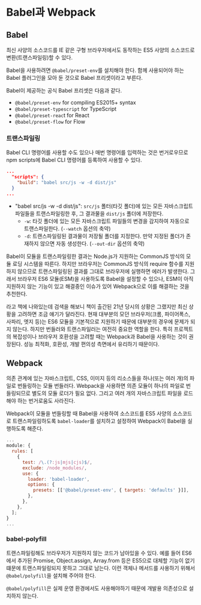 # Babel과 Webpack

## Babel

최신 사양의 소스코드를 IE 같은 구형 브라우저에서도 동작하는 ES5 사양의 소스코드로 변환(트랜스파일링)할 수 있다.

Babel을 사용하려면 `@babel/preset-env`를 설치해야 한다. 함께 사용되어야 하는 Babel 플러그인을 모아 둔 것으로 Babel 프리셋이라고 부른다.

Babel이 제공하는 공식 Babel 프리셋은 다음과 같다.

- `@babel/preset-env` for compiling ES2015+ syntax
- `@babel/preset-typescript` for TypeScript
- `@babel/preset-reac`t for React
- `@babel/preset-flow` for Flow

### 트랜스파일링

Babel CLI 명령어를 사용할 수도 있으나 매번 명령어를 입력하는 것은 번거로우므로 npm scripts에 Babel CLI 명령어를 등록하여 사용할 수 있다.

```json
...
  "scripts": {
    "build": "babel src/js -w -d dist/js"
  }
...
```

- "babel src/js -w -d dist/js": `src/js` 폴터(타깃 폴더)에 있는 모든 자바스크립트 파일들을 트랜스파일링한 후, 그 결과물을 `dist/js` 폴더에 저장한다.
  - `-w`: 타깃 폴더에 있는 모든 자바스크립트 파일들의 변경을 감지하여 자동으로 트랜스파일한다. (`--watch` 옵션의 축약)
  - `-d`: 트랜스파일링된 결과물이 저장될 폴더를 지정한다. 만약 지정된 폴더가 존재하지 않으면 자동 생성한다. (`--out-dir` 옵션의 축약)

Babel이 모듈을 트랜스파일링한 결과는 Node.js가 지원하는 CommonJS 방식의 모듈 로딩 시스템을 따른다. 하지만 브라우저는 CommonJS 방식의 require 함수를 지원하지 않으므로 트랜스파일링된 결과를 그대로 브라우저에 실행하면 에러가 발생한다. 그래서 브라우저 ES6 모듈(ESM)을 사용하도록 Babel을 설정할 수 있으나, ESM이 아직 지원하지 않는 기능이 있고 해결중인 이슈가 있어 Webpack으로 이를 해결하는 것을 추천한다.

라고 책에 나와있는데 검색을 해보니 책이 출간된 21년 당시의 상황은 그랬지만 최신 상황을 고려하면 조금 얘기가 달라진다. 현재 대부분의 모던 브라우저(크롬, 파이어폭스, 사파리, 엣지 등)는 ES6 모듈을 기본적으로 지원하기 때문에 대부분의 경우에 문제가 되지 않는다. 하지만 번들러와 트랜스파일러는 여전히 중요한 역할을 한다. 특히 프로젝트의 복잡성이나 브라우저 호환성을 고려할 때는 Webpack과 Babel을 사용하는 것이 권장된다. 성능 최적화, 호환성, 개발 편의성 측면에서 유리하기 때문이다.

## Webpack

의존 관계에 있는 자바스크립트, CSS, 이미지 등의 리소스들을 하나(또는 여러 개)의 파일로 번들링하는 모듈 번들러다. Webpack을 사용하면 의존 모듈이 하나의 파일로 번들링되므로 별도의 모듈 로더가 필요 없다. 그리고 여러 개의 자바스크립트 파일을 로드해야 하는 번거로움도 사라진다.

Webpack이 모듈을 번들링할 때 Babel을 사용하여 소스코드를 ES5 사양의 소스코드로 트랜스파일링하도록 `babel-loader`를 설치하고 설정하여 Webpack이 Babel을 실행하도록 해준다.

```js
...
module: {
  rules: [
    {
      test: /\.(?:js|mjs|cjs)$/,
      exclude: /node_modules/,
      use: {
        loader: 'babel-loader',
        options: {
          presets: [['@babel/preset-env', { targets: 'defaults' }]],
        },
      },
    },
  ];
}
...
```

### babel-polyfill

트랜스파일링해도 브라우저가 지원하지 않는 코드가 남아있을 수 있다. 예를 들어 ES6에서 추가된 Promise, Object.assign, Array.from 등은 ES5으로 대체할 기능이 없기 떄문에 트랜스파일링되지 못하고 그대로 남는다. 이런 객체나 메서드를 사용하기 위해서 `@babel/polyfill`을 설치해 주어야 한다.

`@babel/polyfill`은 실제 운영 환경에서도 사용해야하기 때문에 개발용 의존성으로 설치하지 않는다.
